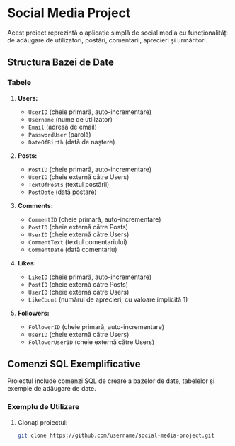 # Social Media Project

Acest proiect reprezintă o aplicație simplă de social media cu funcționalități de adăugare de utilizatori, postări, comentarii, aprecieri și urmăritori.

## Structura Bazei de Date

### Tabele

1. **Users:**
   - `UserID` (cheie primară, auto-incrementare)
   - `Username` (nume de utilizator)
   - `Email` (adresă de email)
   - `PasswordUser` (parolă)
   - `DateOfBirth` (dată de naștere)

2. **Posts:**
   - `PostID` (cheie primară, auto-incrementare)
   - `UserID` (cheie externă către Users)
   - `TextOfPosts` (textul postării)
   - `PostDate` (dată postare)

3. **Comments:**
   - `CommentID` (cheie primară, auto-incrementare)
   - `PostID` (cheie externă către Posts)
   - `UserID` (cheie externă către Users)
   - `CommentText` (textul comentariului)
   - `CommentDate` (dată comentariu)

4. **Likes:**
   - `LikeID` (cheie primară, auto-incrementare)
   - `PostID` (cheie externă către Posts)
   - `UserID` (cheie externă către Users)
   - `LikeCount` (numărul de aprecieri, cu valoare implicită 1)

5. **Followers:**
   - `FollowerID` (cheie primară, auto-incrementare)
   - `UserID` (cheie externă către Users)
   - `FollowerUserID` (cheie externă către Users)

## Comenzi SQL Exemplificative

Proiectul include comenzi SQL de creare a bazelor de date, tabelelor și exemple de adăugare de date.

### Exemplu de Utilizare

1. Clonați proiectul:

   ```bash
   git clone https://github.com/username/social-media-project.git
